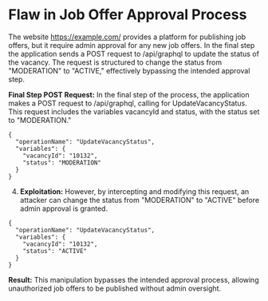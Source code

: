 # Flaw in Job Offer Approval Process

The website https://example.com/ provides a platform for publishing job offers, but it require admin approval for any new job offers. In the final step the application sends a POST request to /api/graphql to update the status of the vacancy. The request is structured to change the status from "MODERATION" to "ACTIVE," effectively bypassing the intended approval step.

**Final Step POST Request:** In the final step of the process, the application makes a POST request to /api/graphql, calling for UpdateVacancyStatus. This request includes the variables vacancyId and status, with the status set to "MODERATION."

```
{
  "operationName": "UpdateVacancyStatus",
  "variables": {
    "vacancyId": "10132",
    "status": "MODERATION"
  }
}
```

4. **Exploitation:** However, by intercepting and modifying this request, an attacker can change the status from "MODERATION" to "ACTIVE" before admin approval is granted.

```
{
  "operationName": "UpdateVacancyStatus",
  "variables": {
    "vacancyId": "10132",
    "status": "ACTIVE"
  }
}
```

**Result:** This manipulation bypasses the intended approval process, allowing unauthorized job offers to be published without admin oversight.
